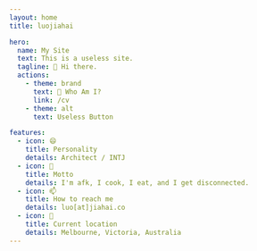 ```yaml
---
layout: home
title: luojiahai

hero:
  name: My Site
  text: This is a useless site.
  tagline: 👋 Hi there.
  actions:
    - theme: brand
      text: 🤔 Who Am I?
      link: /cv
    - theme: alt
      text: Useless Button

features:
  - icon: 😄
    title: Personality
    details: Architect / INTJ
  - icon: 💬
    title: Motto
    details: I'm afk, I cook, I eat, and I get disconnected.
  - icon: 📫
    title: How to reach me
    details: luo[at]jiahai.co
  - icon: 📍
    title: Current location
    details: Melbourne, Victoria, Australia
---
```


